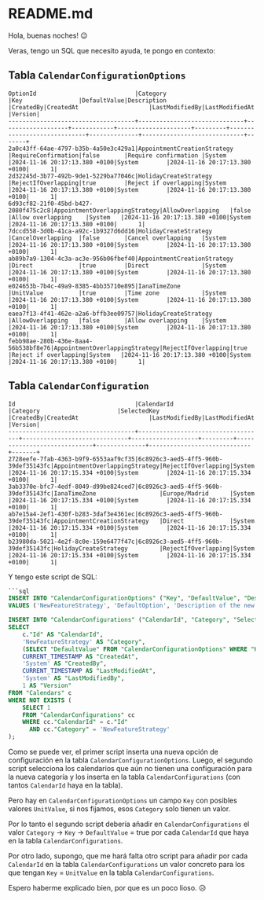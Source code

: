 # README.md

Hola, buenas noches! 😉

Veras, tengo un SQL que necesito ayuda, te pongo en contexto:

## Tabla `CalendarConfigurationOptions`

```textplain
OptionId                            |Category                      |Key                |DefaultValue|Description          |CreatedBy|CreatedAt                    |LastModifiedBy|LastModifiedAt               |Version|
------------------------------------+------------------------------+-------------------+------------+---------------------+---------+-----------------------------+--------------+-----------------------------+-------+
2a0c43ff-64ae-4797-b35b-4a50e3c429a1|AppointmentCreationStrategy   |RequireConfirmation|false       |Require confirmation |System   |2024-11-16 20:17:13.380 +0100|System        |2024-11-16 20:17:13.380 +0100|      1|
2d32245d-3b77-492b-9de1-5229ba77046c|HolidayCreateStrategy         |RejectIfOverlapping|true        |Reject if overlapping|System   |2024-11-16 20:17:13.380 +0100|System        |2024-11-16 20:17:13.380 +0100|      1|
6d93cf82-21f0-45bd-b427-2080f475c2c8|AppointmentOverlappingStrategy|AllowOverlapping   |false       |Allow overlapping    |System   |2024-11-16 20:17:13.380 +0100|System        |2024-11-16 20:17:13.380 +0100|      1|
7dccd558-3d0b-41ca-a92c-1b9327d6dd16|HolidayCreateStrategy         |CancelOverlapping  |false       |Cancel overlapping   |System   |2024-11-16 20:17:13.380 +0100|System        |2024-11-16 20:17:13.380 +0100|      1|
ab89b7a9-1304-4c3a-ac3e-956b06fbef40|AppointmentCreationStrategy   |Direct             |true        |Direct               |System   |2024-11-16 20:17:13.380 +0100|System        |2024-11-16 20:17:13.380 +0100|      1|
e024653b-7b4c-49a9-8385-4bb35710e895|IanaTimeZone                  |UnitValue          |true        |Time zone            |System   |2024-11-16 20:17:13.380 +0100|System        |2024-11-16 20:17:13.380 +0100|      1|
eaea7f13-4f41-462e-a2a6-bffb3ee09757|HolidayCreateStrategy         |AllowOverlapping   |false       |Allow overlapping    |System   |2024-11-16 20:17:13.380 +0100|System        |2024-11-16 20:17:13.380 +0100|      1|
febb98ae-280b-436e-8aa4-56b538bf8e76|AppointmentOverlappingStrategy|RejectIfOverlapping|true        |Reject if overlapping|System   |2024-11-16 20:17:13.380 +0100|System        |2024-11-16 20:17:13.380 +0100|      1|
```

## Tabla `CalendarConfiguration`

```textplain
Id                                  |CalendarId                          |Category                      |SelectedKey        |CreatedBy|CreatedAt                    |LastModifiedBy|LastModifiedAt               |Version|
------------------------------------+------------------------------------+------------------------------+-------------------+---------+-----------------------------+--------------+-----------------------------+-------+
2728eefe-7fab-4363-b9f9-6553aaf9cf35|6c8926c3-aed5-4ff5-960b-39def35143fc|AppointmentOverlappingStrategy|RejectIfOverlapping|System   |2024-11-16 20:17:15.334 +0100|System        |2024-11-16 20:17:15.334 +0100|      1|
3ab3370e-bfc7-4edf-8049-d99be824ced7|6c8926c3-aed5-4ff5-960b-39def35143fc|IanaTimeZone                  |Europe/Madrid      |System   |2024-11-16 20:17:15.334 +0100|System        |2024-11-16 20:17:15.334 +0100|      1|
ab7e15a4-2ef1-430f-b283-3daf3e4361ec|6c8926c3-aed5-4ff5-960b-39def35143fc|AppointmentCreationStrategy   |Direct             |System   |2024-11-16 20:17:15.334 +0100|System        |2024-11-16 20:17:15.334 +0100|      1|
b23980da-5021-4e2f-8c0e-159e6477f47c|6c8926c3-aed5-4ff5-960b-39def35143fc|HolidayCreateStrategy         |RejectIfOverlapping|System   |2024-11-16 20:17:15.334 +0100|System        |2024-11-16 20:17:15.334 +0100|      1|
```

Y tengo este script de SQL:

```sql
```sql
INSERT INTO "CalendarConfigurationOptions" ("Key", "DefaultValue", "Description", "CreatedAt", "CreatedBy")
VALUES ('NewFeatureStrategy', 'DefaultOption', 'Description of the new feature', CURRENT_TIMESTAMP, 'System');
```

```sql
INSERT INTO "CalendarConfigurations" ("CalendarId", "Category", "SelectedKey", "CreatedAt", "CreatedBy", "LastModifiedAt", "LastModifiedBy", "Version")
SELECT
    c."Id" AS "CalendarId",
    'NewFeatureStrategy' AS "Category",
    (SELECT "DefaultValue" FROM "CalendarConfigurationOptions" WHERE "Key" = 'NewFeatureStrategy') AS "SelectedKey",
    CURRENT_TIMESTAMP AS "CreatedAt",
    'System' AS "CreatedBy",
    CURRENT_TIMESTAMP AS "LastModifiedAt",
    'System' AS "LastModifiedBy",
    1 AS "Version"
FROM "Calendars" c
WHERE NOT EXISTS (
    SELECT 1
    FROM "CalendarConfigurations" cc
    WHERE cc."CalendarId" = c."Id"
      AND cc."Category" = 'NewFeatureStrategy'
);
```

Como se puede ver, el primer script inserta una nueva opción de configuración en la tabla `CalendarConfigurationOptions`. Luego, el segundo script selecciona los calendarios que aún no tienen una configuración para la nueva categoría y los inserta en la tabla `CalendarConfigurations` (con tantos `CalendarId` haya en la tabla).

Pero hay en `CalendarConfigurationOptions` un campo `Key` con posibles valores `UnitValue`, si nos fijamos, esos `Category` solo tienen un valor.

Por lo tanto el segundo script debería añadir en `CalendarConfigurations` el valor `Category` -> `Key` -> `DefaultValue` = true por cada `CalendarId` que haya en la tabla `CalendarConfigurations`.

Por otro lado, supongo, que me hará falta otro script para añadir por cada `CalendarId` en la tabla `CalendarConfigurations` un valor concreto para los que tengan `Key` = `UnitValue` en la tabla `CalendarConfigurations`.

Espero haberme explicado bien, por que es un poco lioso. 😥

